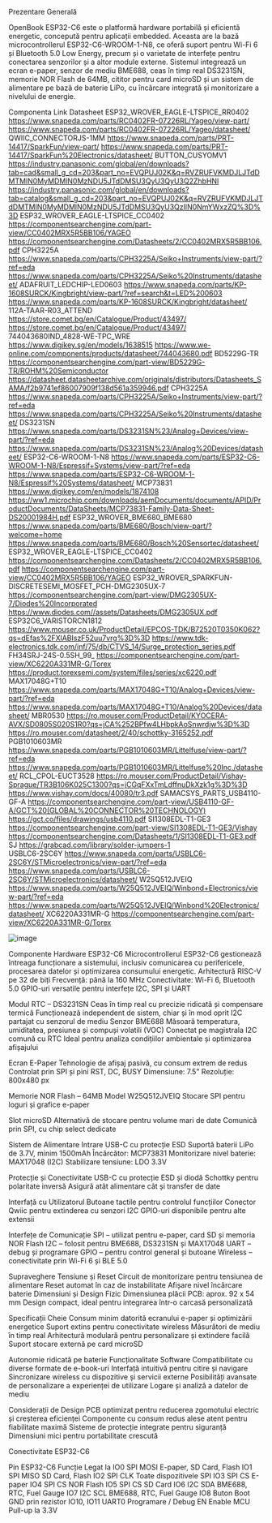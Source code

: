 Prezentare Generală

OpenBook ESP32-C6 este o platformă hardware portabilă și eficientă energetic, concepută pentru aplicații embedded. Aceasta are la bază microcontrollerul ESP32-C6-WROOM-1-N8, ce oferă suport pentru Wi-Fi 6 și Bluetooth 5.0 Low Energy, precum și o varietate de interfețe pentru conectarea senzorilor și a altor module externe. Sistemul integrează un ecran e-paper, senzor de mediu BME688, ceas în timp real DS3231SN, memorie NOR Flash de 64MB, cititor pentru card microSD și un sistem de alimentare pe bază de baterie LiPo, cu încărcare integrată și monitorizare a nivelului de energie.


Componenta	Link	Datasheet
ESP32_WROVER_EAGLE-LTSPICE_RR0402	https://www.snapeda.com/parts/RC0402FR-07226RL/Yageo/view-part/	https://www.snapeda.com/parts/RC0402FR-07226RL/Yageo/datasheet/
QWIIC_CONNECTORJS-1MM	https://www.snapeda.com/parts/PRT-14417/SparkFun/view-part/	https://www.snapeda.com/parts/PRT-14417/SparkFun%20Electronics/datasheet/
BUTTON_CUSYOMV1	https://industry.panasonic.com/global/en/downloads?tab=cad&small_g_cd=203&part_no=EVQPUJ02K&q=RVZRUFVKMDJLJTdDMTMlN0MyMDMlN0MzNDU5JTdDMSU3QyU3QyU3Q2ZhbHNl	https://industry.panasonic.com/global/en/downloads?tab=catalog&small_g_cd=203&part_no=EVQPUJ02K&q=RVZRUFVKMDJLJTdDMTMlN0MyMDMlN0MzNDU5JTdDMSU3QyU3QzIlN0NmYWxzZQ%3D%3D
ESP32_WROVER_EAGLE-LTSPICE_CC0402	https://componentsearchengine.com/part-view/CC0402MRX5R5BB106/YAGEO	https://componentsearchengine.com/Datasheets/2/CC0402MRX5R5BB106.pdf
CPH3225A	https://www.snapeda.com/parts/CPH3225A/Seiko+Instruments/view-part/?ref=eda	https://www.snapeda.com/parts/CPH3225A/Seiko%20Instruments/datasheet/
ADAFRUIT_LEDCHIP-LED0603	https://www.snapeda.com/parts/KP-1608SURCK/Kingbright/view-part/?ref=search&t=LED%200603	https://www.snapeda.com/parts/KP-1608SURCK/Kingbright/datasheet/
112A-TAAR-R03_ATTEND	https://store.comet.bg/en/Catalogue/Product/43497/	https://store.comet.bg/en/Catalogue/Product/43497/
744043680IND_4828-WE-TPC_WRE	https://www.digikey.sg/en/models/1638515	https://www.we-online.com/components/products/datasheet/744043680.pdf
BD5229G-TR	https://componentsearchengine.com/part-view/BD5229G-TR/ROHM%20Semiconductor	https://datasheet.datasheetarchive.com/originals/distributors/Datasheets_SAMA/f2b9741ef86007909f138d561a359946.pdf
CPH3225A	https://www.snapeda.com/parts/CPH3225A/Seiko+Instruments/view-part/?ref=eda	https://www.snapeda.com/parts/CPH3225A/Seiko%20Instruments/datasheet/
DS3231SN	https://www.snapeda.com/parts/DS3231SN%23/Analog+Devices/view-part/?ref=eda	https://www.snapeda.com/parts/DS3231SN%23/Analog%20Devices/datasheet/
ESP32-C6-WROOM-1-N8	https://www.snapeda.com/parts/ESP32-C6-WROOM-1-N8/Espressif+Systems/view-part/?ref=eda	https://www.snapeda.com/parts/ESP32-C6-WROOM-1-N8/Espressif%20Systems/datasheet/
MCP73831	https://www.digikey.com/en/models/1874108	https://ww1.microchip.com/downloads/aemDocuments/documents/APID/ProductDocuments/DataSheets/MCP73831-Family-Data-Sheet-DS20001984H.pdf
ESP32_WROVER_BME680_BME680	https://www.snapeda.com/parts/BME680/Bosch/view-part/?welcome=home	https://www.snapeda.com/parts/BME680/Bosch%20Sensortec/datasheet/
ESP32_WROVER_EAGLE-LTSPICE_CC0402	https://componentsearchengine.com/Datasheets/2/CC0402MRX5R5BB106.pdf	https://componentsearchengine.com/part-view/CC0402MRX5R5BB106/YAGEO
ESP32_WROVER_SPARKFUN-DISCRETESEMI_MOSFET_PCH-DMG2305UX-7	https://componentsearchengine.com/part-view/DMG2305UX-7/Diodes%20Incorporated	https://www.diodes.com//assets/Datasheets/DMG2305UX.pdf
ESP32C6_VARISTORCN1812	https://www.mouser.co.uk/ProductDetail/EPCOS-TDK/B72520T0350K062?qs=dEfas%2FXlABIszF52uu7vrg%3D%3D	https://www.tdk-electronics.tdk.com/inf/75/db/CTVS_14/Surge_protection_series.pdf
FH34SRJ-24S-0.5SH_99_	https://componentsearchengine.com/part-view/XC6220A331MR-G/Torex	https://product.torexsemi.com/system/files/series/xc6220.pdf
MAX17048G+T10	https://www.snapeda.com/parts/MAX17048G+T10/Analog+Devices/view-part/?ref=eda	https://www.snapeda.com/parts/MAX17048G+T10/Analog%20Devices/datasheet/
MBR0530	https://ro.mouser.com/ProductDetail/KYOCERA-AVX/SD0805S020S1R0?qs=jCA%252BPfw4LHbpkAoSnwrdjw%3D%3D	https://ro.mouser.com/datasheet/2/40/schottky-3165252.pdf
PGB1010603MR	https://www.snapeda.com/parts/PGB1010603MR/Littelfuse/view-part/?ref=eda	https://www.snapeda.com/parts/PGB1010603MR/Littelfuse%20Inc./datasheet/
RCL_CPOL-EUCT3528	https://ro.mouser.com/ProductDetail/Vishay-Sprague/TR3B106K025C1300?qs=jCGqFXxTmLdffnuDkXzk1g%3D%3D	https://www.vishay.com/docs/40080/tr3.pdf
SAMACSYS_PARTS_USB4110-GF-A	https://componentsearchengine.com/part-view/USB4110-GF-A/GCT%20(GLOBAL%20CONNECTOR%20TECHNOLOGY)	https://gct.co/files/drawings/usb4110.pdf
SI1308EDL-T1-GE3	https://componentsearchengine.com/part-view/SI1308EDL-T1-GE3/Vishay	https://componentsearchengine.com/Datasheets/1/SI1308EDL-T1-GE3.pdf
SJ	https://grabcad.com/library/solder-jumpers-1	
USBLC6-2SC6Y	https://www.snapeda.com/parts/USBLC6-2SC6Y/STMicroelectronics/view-part/?ref=eda	https://www.snapeda.com/parts/USBLC6-2SC6Y/STMicroelectronics/datasheet/
W25Q512JVEIQ	https://www.snapeda.com/parts/W25Q512JVEIQ/Winbond+Electronics/view-part/?ref=eda	https://www.snapeda.com/parts/W25Q512JVEIQ/Winbond%20Electronics/datasheet/
XC6220A331MR-G	https://componentsearchengine.com/part-view/XC6220A331MR-G/Torex

![image](https://github.com/user-attachments/assets/ca705879-3fab-4138-b962-62f0d286eb46)



Componente Hardware
ESP32-C6
Microcontrollerul ESP32-C6 gestionează întreaga funcționare a sistemului, inclusiv comunicarea cu perifericele, procesarea datelor și optimizarea consumului energetic.
Arhitectură RISC-V pe 32 de biți
Frecvență: până la 160 MHz
Conectivitate: Wi-Fi 6, Bluetooth 5.0
GPIO-uri versatile pentru interfețe I2C, SPI și UART

Modul RTC – DS3231SN
Ceas în timp real cu precizie ridicată și compensare termică
Funcționează independent de sistem, chiar și în mod oprit
I2C partajat cu senzorul de mediu
Senzor BME688
Măsoară temperatura, umiditatea, presiunea și compuși volatili (VOC)
Conectat pe magistrala I2C comună cu RTC
Ideal pentru analiza condițiilor ambientale și optimizarea afișajului

Ecran E-Paper
Tehnologie de afișaj pasivă, cu consum extrem de redus
Controlat prin SPI și pini RST, DC, BUSY
Dimensiune: 7.5"
Rezoluție: 800x480 px

Memorie NOR Flash – 64MB
Model W25Q512JVEIQ
Stocare SPI pentru loguri și grafice e-paper

Slot microSD
Alternativă de stocare pentru volume mari de date
Comunică prin SPI, cu chip select dedicate

Sistem de Alimentare
Intrare USB-C cu protecție ESD
Suportă baterii LiPo de 3.7V, minim 1500mAh
Încărcător: MCP73831
Monitorizare nivel baterie: MAX17048 (I2C)
Stabilizare tensiune: LDO 3.3V

Protecție și Conectivitate
USB-C cu protecție ESD și diodă Schottky pentru polaritate inversă
Asigură atât alimentare cât și transfer de date

Interfață cu Utilizatorul
Butoane tactile pentru controlul funcțiilor
Conector Qwiic pentru extinderea cu senzori I2C
GPIO-uri disponibile pentru alte extensii

Interfețe de Comunicație
SPI – utilizat pentru e-paper, card SD și memoria NOR Flash
I2C – folosit pentru BME688, DS3231SN și MAX17048
UART – debug și programare
GPIO – pentru control general și butoane
Wireless – conectivitate prin Wi-Fi 6 și BLE 5.0

Supraveghere Tensiune și Reset
Circuit de monitorizare pentru tensiunea de alimentare
Reset automat în caz de instabilitate
Afișare nivel încărcare baterie
Dimensiuni și Design Fizic
Dimensiunea plăcii PCB: aprox. 92 x 54 mm
Design compact, ideal pentru integrarea într-o carcasă personalizată

Specificații Cheie
Consum minim datorită ecranului e-paper și optimizării energetice
Suport extins pentru conectivitate wireless
Măsurători de mediu în timp real
Arhitectură modulară pentru personalizare și extindere facilă
Suport stocare externă pe card microSD

Autonomie ridicată pe baterie
Funcționalitate Software
Compatibilitate cu diverse formate de e-book-uri
Interfață intuitivă pentru citire și navigare
Sincronizare wireless cu dispozitive și servicii externe
Posibilități avansate de personalizare a experienței de utilizare
Logare și analiză a datelor de mediu

Considerații de Design
PCB optimizat pentru reducerea zgomotului electric și creșterea eficienței
Componente cu consum redus alese atent pentru fiabilitate maximă
Sisteme de protecție integrate pentru siguranță
Dimensiuni mici pentru portabilitate crescută

Conectivitate ESP32-C6

Pin ESP32-C6	Funcție	Legat la
IO0	SPI MOSI	E-paper, SD Card, Flash
IO1	SPI MISO	SD Card, Flash
IO2	SPI CLK	Toate dispozitivele SPI
IO3	SPI CS	E-paper
IO4	SPI CS	NOR Flash
IO5	SPI CS	SD Card
IO6	I2C SDA	BME688, RTC, Fuel Gauge
IO7	I2C SCL	BME688, RTC, Fuel Gauge
IO8	Buton Boot	GND prin rezistor
IO10, IO11	UART0	Programare / Debug
EN	Enable MCU	Pull-up la 3.3V


